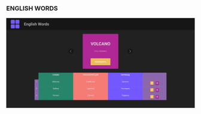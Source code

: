 ### ENGLISH WORDS

![илюстрация к проекту](https://github.com/Sashavih/EnglishWords/blob/main/src/components/WordCard/words.png)


